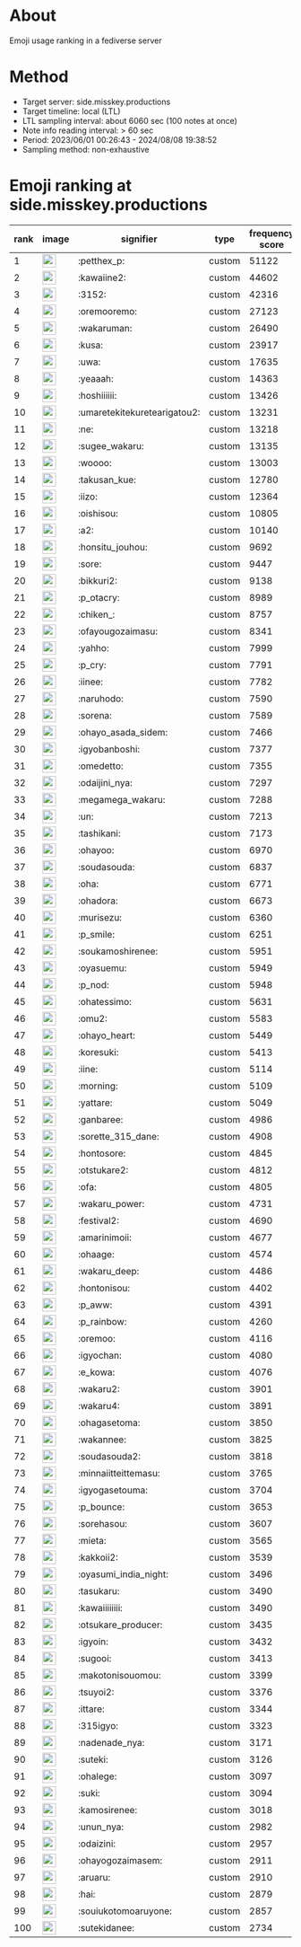 # About
Emoji usage ranking in a fediverse server

# Method
- Target server: side.misskey.productions
- Target timeline: local (LTL)
- LTL sampling interval: about 6060 sec (100 notes at once)
- Note info reading interval: > 60 sec
- Period: 2023/06/01 00:26:43 - 2024/08/08 19:38:52 
- Sampling method: non-exhaustive

# Emoji ranking at side.misskey.productions

|rank|image|signifier|type|frequency score|
|----|----|----|----|----|
|1|<img height="24" src="https://side.misskey.productions/emoji/petthex_p.webp">|:petthex_p:|custom|51122|
|2|<img height="24" src="https://side.misskey.productions/emoji/kawaiine2.webp">|:kawaiine2:|custom|44602|
|3|<img height="24" src="https://side.misskey.productions/emoji/3152.webp">|:3152:|custom|42316|
|4|<img height="24" src="https://side.misskey.productions/emoji/oremooremo.webp">|:oremooremo:|custom|27123|
|5|<img height="24" src="https://side.misskey.productions/emoji/wakaruman.webp">|:wakaruman:|custom|26490|
|6|<img height="24" src="https://side.misskey.productions/emoji/kusa.webp">|:kusa:|custom|23917|
|7|<img height="24" src="https://side.misskey.productions/emoji/uwa.webp">|:uwa:|custom|17635|
|8|<img height="24" src="https://side.misskey.productions/emoji/yeaaah.webp">|:yeaaah:|custom|14363|
|9|<img height="24" src="https://side.misskey.productions/emoji/hoshiiiiii.webp">|:hoshiiiiii:|custom|13426|
|10|<img height="24" src="https://side.misskey.productions/emoji/umaretekitekuretearigatou2.webp">|:umaretekitekuretearigatou2:|custom|13231|
|11|<img height="24" src="https://side.misskey.productions/emoji/ne.webp">|:ne:|custom|13218|
|12|<img height="24" src="https://side.misskey.productions/emoji/sugee_wakaru.webp">|:sugee_wakaru:|custom|13135|
|13|<img height="24" src="https://side.misskey.productions/emoji/woooo.webp">|:woooo:|custom|13003|
|14|<img height="24" src="https://side.misskey.productions/emoji/takusan_kue.webp">|:takusan_kue:|custom|12780|
|15|<img height="24" src="https://side.misskey.productions/emoji/iizo.webp">|:iizo:|custom|12364|
|16|<img height="24" src="https://side.misskey.productions/emoji/oishisou.webp">|:oishisou:|custom|10805|
|17|<img height="24" src="https://side.misskey.productions/emoji/a2.webp">|:a2:|custom|10140|
|18|<img height="24" src="https://side.misskey.productions/emoji/honsitu_jouhou.webp">|:honsitu_jouhou:|custom|9692|
|19|<img height="24" src="https://side.misskey.productions/emoji/sore.webp">|:sore:|custom|9447|
|20|<img height="24" src="https://side.misskey.productions/emoji/bikkuri2.webp">|:bikkuri2:|custom|9138|
|21|<img height="24" src="https://side.misskey.productions/emoji/p_otacry.webp">|:p_otacry:|custom|8989|
|22|<img height="24" src="https://side.misskey.productions/emoji/chiken_.webp">|:chiken_:|custom|8757|
|23|<img height="24" src="https://side.misskey.productions/emoji/ofayougozaimasu.webp">|:ofayougozaimasu:|custom|8341|
|24|<img height="24" src="https://side.misskey.productions/emoji/yahho.webp">|:yahho:|custom|7999|
|25|<img height="24" src="https://side.misskey.productions/emoji/p_cry.webp">|:p_cry:|custom|7791|
|26|<img height="24" src="https://side.misskey.productions/emoji/iinee.webp">|:iinee:|custom|7782|
|27|<img height="24" src="https://side.misskey.productions/emoji/naruhodo.webp">|:naruhodo:|custom|7590|
|28|<img height="24" src="https://side.misskey.productions/emoji/sorena.webp">|:sorena:|custom|7589|
|29|<img height="24" src="https://side.misskey.productions/emoji/ohayo_asada_sidem.webp">|:ohayo_asada_sidem:|custom|7466|
|30|<img height="24" src="https://side.misskey.productions/emoji/igyobanboshi.webp">|:igyobanboshi:|custom|7377|
|31|<img height="24" src="https://side.misskey.productions/emoji/omedetto.webp">|:omedetto:|custom|7355|
|32|<img height="24" src="https://side.misskey.productions/emoji/odaijini_nya.webp">|:odaijini_nya:|custom|7297|
|33|<img height="24" src="https://side.misskey.productions/emoji/megamega_wakaru.webp">|:megamega_wakaru:|custom|7288|
|34|<img height="24" src="https://side.misskey.productions/emoji/un.webp">|:un:|custom|7213|
|35|<img height="24" src="https://side.misskey.productions/emoji/tashikani.webp">|:tashikani:|custom|7173|
|36|<img height="24" src="https://side.misskey.productions/emoji/ohayoo.webp">|:ohayoo:|custom|6970|
|37|<img height="24" src="https://side.misskey.productions/emoji/soudasouda.webp">|:soudasouda:|custom|6837|
|38|<img height="24" src="https://side.misskey.productions/emoji/oha.webp">|:oha:|custom|6771|
|39|<img height="24" src="https://side.misskey.productions/emoji/ohadora.webp">|:ohadora:|custom|6673|
|40|<img height="24" src="https://side.misskey.productions/emoji/murisezu.webp">|:murisezu:|custom|6360|
|41|<img height="24" src="https://side.misskey.productions/emoji/p_smile.webp">|:p_smile:|custom|6251|
|42|<img height="24" src="https://side.misskey.productions/emoji/soukamoshirenee.webp">|:soukamoshirenee:|custom|5951|
|43|<img height="24" src="https://side.misskey.productions/emoji/oyasuemu.webp">|:oyasuemu:|custom|5949|
|44|<img height="24" src="https://side.misskey.productions/emoji/p_nod.webp">|:p_nod:|custom|5948|
|45|<img height="24" src="https://side.misskey.productions/emoji/ohatessimo.webp">|:ohatessimo:|custom|5631|
|46|<img height="24" src="https://side.misskey.productions/emoji/omu2.webp">|:omu2:|custom|5583|
|47|<img height="24" src="https://side.misskey.productions/emoji/ohayo_heart.webp">|:ohayo_heart:|custom|5449|
|48|<img height="24" src="https://side.misskey.productions/emoji/koresuki.webp">|:koresuki:|custom|5413|
|49|<img height="24" src="https://side.misskey.productions/emoji/iine.webp">|:iine:|custom|5114|
|50|<img height="24" src="https://side.misskey.productions/emoji/morning.webp">|:morning:|custom|5109|
|51|<img height="24" src="https://side.misskey.productions/emoji/yattare.webp">|:yattare:|custom|5049|
|52|<img height="24" src="https://side.misskey.productions/emoji/ganbaree.webp">|:ganbaree:|custom|4986|
|53|<img height="24" src="https://side.misskey.productions/emoji/sorette_315_dane.webp">|:sorette_315_dane:|custom|4908|
|54|<img height="24" src="https://side.misskey.productions/emoji/hontosore.webp">|:hontosore:|custom|4845|
|55|<img height="24" src="https://side.misskey.productions/emoji/otstukare2.webp">|:otstukare2:|custom|4812|
|56|<img height="24" src="https://side.misskey.productions/emoji/ofa.webp">|:ofa:|custom|4805|
|57|<img height="24" src="https://side.misskey.productions/emoji/wakaru_power.webp">|:wakaru_power:|custom|4731|
|58|<img height="24" src="https://side.misskey.productions/emoji/festival2.webp">|:festival2:|custom|4690|
|59|<img height="24" src="https://side.misskey.productions/emoji/amarinimoii.webp">|:amarinimoii:|custom|4677|
|60|<img height="24" src="https://side.misskey.productions/emoji/ohaage.webp">|:ohaage:|custom|4574|
|61|<img height="24" src="https://side.misskey.productions/emoji/wakaru_deep.webp">|:wakaru_deep:|custom|4486|
|62|<img height="24" src="https://side.misskey.productions/emoji/hontonisou.webp">|:hontonisou:|custom|4402|
|63|<img height="24" src="https://side.misskey.productions/emoji/p_aww.webp">|:p_aww:|custom|4391|
|64|<img height="24" src="https://side.misskey.productions/emoji/p_rainbow.webp">|:p_rainbow:|custom|4260|
|65|<img height="24" src="https://side.misskey.productions/emoji/oremoo.webp">|:oremoo:|custom|4116|
|66|<img height="24" src="https://side.misskey.productions/emoji/igyochan.webp">|:igyochan:|custom|4080|
|67|<img height="24" src="https://side.misskey.productions/emoji/e_kowa.webp">|:e_kowa:|custom|4076|
|68|<img height="24" src="https://side.misskey.productions/emoji/wakaru2.webp">|:wakaru2:|custom|3901|
|69|<img height="24" src="https://side.misskey.productions/emoji/wakaru4.webp">|:wakaru4:|custom|3891|
|70|<img height="24" src="https://side.misskey.productions/emoji/ohagasetoma.webp">|:ohagasetoma:|custom|3850|
|71|<img height="24" src="https://side.misskey.productions/emoji/wakannee.webp">|:wakannee:|custom|3825|
|72|<img height="24" src="https://side.misskey.productions/emoji/soudasouda2.webp">|:soudasouda2:|custom|3818|
|73|<img height="24" src="https://side.misskey.productions/emoji/minnaiitteittemasu.webp">|:minnaiitteittemasu:|custom|3765|
|74|<img height="24" src="https://side.misskey.productions/emoji/igyogasetouma.webp">|:igyogasetouma:|custom|3704|
|75|<img height="24" src="https://side.misskey.productions/emoji/p_bounce.webp">|:p_bounce:|custom|3653|
|76|<img height="24" src="https://side.misskey.productions/emoji/sorehasou.webp">|:sorehasou:|custom|3607|
|77|<img height="24" src="https://side.misskey.productions/emoji/mieta.webp">|:mieta:|custom|3565|
|78|<img height="24" src="https://side.misskey.productions/emoji/kakkoii2.webp">|:kakkoii2:|custom|3539|
|79|<img height="24" src="https://side.misskey.productions/emoji/oyasumi_india_night.webp">|:oyasumi_india_night:|custom|3496|
|80|<img height="24" src="https://side.misskey.productions/emoji/tasukaru.webp">|:tasukaru:|custom|3490|
|81|<img height="24" src="https://side.misskey.productions/emoji/kawaiiiiiiii.webp">|:kawaiiiiiiii:|custom|3490|
|82|<img height="24" src="https://side.misskey.productions/emoji/otsukare_producer.webp">|:otsukare_producer:|custom|3435|
|83|<img height="24" src="https://side.misskey.productions/emoji/igyoin.webp">|:igyoin:|custom|3432|
|84|<img height="24" src="https://side.misskey.productions/emoji/sugooi.webp">|:sugooi:|custom|3413|
|85|<img height="24" src="https://side.misskey.productions/emoji/makotonisouomou.webp">|:makotonisouomou:|custom|3399|
|86|<img height="24" src="https://side.misskey.productions/emoji/tsuyoi2.webp">|:tsuyoi2:|custom|3376|
|87|<img height="24" src="https://side.misskey.productions/emoji/ittare.webp">|:ittare:|custom|3344|
|88|<img height="24" src="https://side.misskey.productions/emoji/315igyo.webp">|:315igyo:|custom|3323|
|89|<img height="24" src="https://side.misskey.productions/emoji/nadenade_nya.webp">|:nadenade_nya:|custom|3171|
|90|<img height="24" src="https://side.misskey.productions/emoji/suteki.webp">|:suteki:|custom|3126|
|91|<img height="24" src="https://side.misskey.productions/emoji/ohalege.webp">|:ohalege:|custom|3097|
|92|<img height="24" src="https://side.misskey.productions/emoji/suki.webp">|:suki:|custom|3094|
|93|<img height="24" src="https://side.misskey.productions/emoji/kamosirenee.webp">|:kamosirenee:|custom|3018|
|94|<img height="24" src="https://side.misskey.productions/emoji/unun_nya.webp">|:unun_nya:|custom|2982|
|95|<img height="24" src="https://side.misskey.productions/emoji/odaizini.webp">|:odaizini:|custom|2957|
|96|<img height="24" src="https://side.misskey.productions/emoji/ohayogozaimasem.webp">|:ohayogozaimasem:|custom|2911|
|97|<img height="24" src="https://side.misskey.productions/emoji/aruaru.webp">|:aruaru:|custom|2910|
|98|<img height="24" src="https://side.misskey.productions/emoji/hai.webp">|:hai:|custom|2879|
|99|<img height="24" src="https://side.misskey.productions/emoji/souiukotomoaruyone.webp">|:souiukotomoaruyone:|custom|2857|
|100|<img height="24" src="https://side.misskey.productions/emoji/sutekidanee.webp">|:sutekidanee:|custom|2734|
